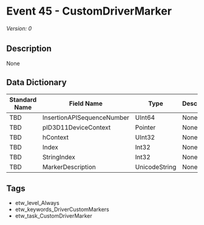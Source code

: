 # Event 45 - CustomDriverMarker
###### Version: 0

## Description
None

## Data Dictionary
|Standard Name|Field Name|Type|Description|Sample Value|
|---|---|---|---|---|
|TBD|InsertionAPISequenceNumber|UInt64|None|`None`|
|TBD|pID3D11DeviceContext|Pointer|None|`None`|
|TBD|hContext|UInt32|None|`None`|
|TBD|Index|Int32|None|`None`|
|TBD|StringIndex|Int32|None|`None`|
|TBD|MarkerDescription|UnicodeString|None|`None`|

## Tags
* etw_level_Always
* etw_keywords_DriverCustomMarkers
* etw_task_CustomDriverMarker